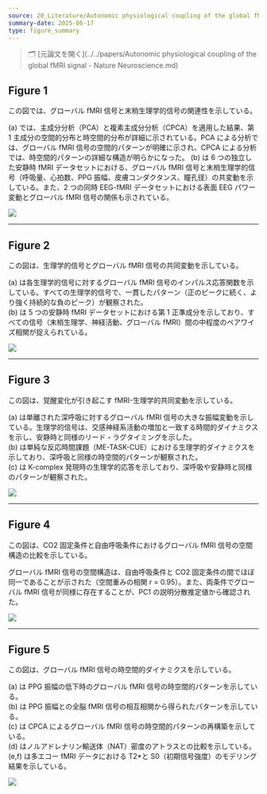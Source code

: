 ```yaml
---
source: 20_Literature/Autonomic physiological coupling of the global fMRI signal - Nature Neuroscience.md
summary-date: 2025-06-17
type: figure_summary
---
```


> 🗂 [元論文を開く](../../papers/Autonomic physiological coupling of the global fMRI signal - Nature Neuroscience.md)

## Figure 1

この図では、グローバル fMRI 信号と末梢生理学的信号の関連性を示している。

(a) では、主成分分析（PCA）と複素主成分分析（CPCA）を適用した結果、第 1 主成分の空間的分布と時空間的分布が詳細に示されている。PCA による分析では、グローバル fMRI 信号の空間的パターンが明確に示され、CPCA による分析では、時空間的パターンの詳細な構造が明らかになった。
(b) は 6 つの独立した安静時 fMRI データセットにおける、グローバル fMRI 信号と末梢生理学的信号（呼吸量、心拍数、PPG 振幅、皮膚コンダクタンス、瞳孔径）の共変動を示している。また、2 つの同時 EEG-fMRI データセットにおける表面 EEG パワー変動とグローバル fMRI 信号の関係も示されている。

![](https://media.springernature.com/lw685/springer-static/image/art%3A10.1038%2Fs41593-025-01945-y/MediaObjects/41593_2025_1945_Fig1_HTML.png?as=webp)

---

## Figure 2

この図は、生理学的信号とグローバル fMRI 信号の共同変動を示している。

(a) は各生理学的信号に対するグローバル fMRI 信号のインパルス応答関数を示している。すべての生理学的信号で、一貫したパターン（正のピークに続く、より強く持続的な負のピーク）が観察された。  
(b) は 5 つの安静時 fMRI データセットにおける第 1 正準成分を示しており、すべての信号（末梢生理学、神経活動、グローバル fMRI）間の中程度のペアワイズ相関が捉えられている。

![](https://media.springernature.com/lw685/springer-static/image/art%3A10.1038%2Fs41593-025-01945-y/MediaObjects/41593_2025_1945_Fig2_HTML.png?as=webp)

---

## Figure 3

この図は、覚醒変化が引き起こす fMRI-生理学的共同変動を示している。

(a) は単離された深呼吸に対するグローバル fMRI 信号の大きな振幅変動を示している。生理学的信号は、交感神経系活動の増加と一致する時間的ダイナミクスを示し、安静時と同様のリード・ラグタイミングを示した。  
(b) は単純な反応時間課題（ME-TASK-CUE）における生理学的ダイナミクスを示しており、深呼吸と同様の時空間的パターンが観察された。  
(c) は K-complex 発現時の生理学的応答を示しており、深呼吸や安静時と同様のパターンが観察された。

![](https://media.springernature.com/lw685/springer-static/image/art%3A10.1038%2Fs41593-025-01945-y/MediaObjects/41593_2025_1945_Fig3_HTML.png?as=webp)

---

## Figure 4

この図は、CO2 固定条件と自由呼吸条件におけるグローバル fMRI 信号の空間構造の比較を示している。

グローバル fMRI 信号の空間構造は、自由呼吸条件と CO2 固定条件の間でほぼ同一であることが示された（空間重みの相関 r = 0.95）。また、両条件でグローバル fMRI 信号が同様に存在することが、PC1 の説明分散推定値から確認された。

![](https://media.springernature.com/lw685/springer-static/image/art%3A10.1038%2Fs41593-025-01945-y/MediaObjects/41593_2025_1945_Fig4_HTML.png?as=webp)

---

## Figure 5

この図は、グローバル fMRI 信号の時空間的ダイナミクスを示している。

(a) は PPG 振幅の低下時のグローバル fMRI 信号の時空間的パターンを示している。  
(b) は PPG 振幅との全脳 fMRI 信号の相互相関から得られたパターンを示している。  
(c) は CPCA によるグローバル fMRI 信号の時空間的パターンの再構築を示している。  
(d) はノルアドレナリン輸送体（NAT）密度のアトラスとの比較を示している。  
(e,f) は多エコー fMRI データにおける T2\*と S0（初期信号強度）のモデリング結果を示している。

![](https://media.springernature.com/lw685/springer-static/image/art%3A10.1038%2Fs41593-025-01945-y/MediaObjects/41593_2025_1945_Fig5_HTML.png?as=webp)
